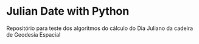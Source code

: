 # Julian Date with Python
Repositório para teste dos algoritmos do cálculo do Dia Juliano da cadeira de Geodesia Espacial
